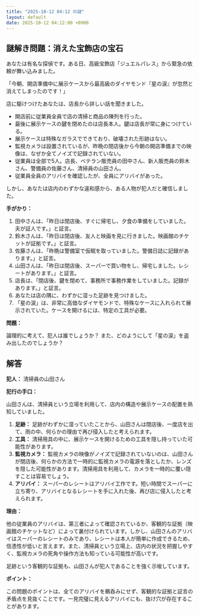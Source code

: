```yaml
---
title: "2025-10-12 04:12 の謎"
layout: default
date: 2025-10-12 04:12:00 +0900
---
```

## 謎解き問題：消えた宝飾店の宝石

あなたは有名な探偵です。ある日、高級宝飾店「ジュエルパレス」から緊急の依頼が舞い込みました。

「今朝、開店準備中に展示ケースから最高級のダイヤモンド『星の涙』が忽然と消えてしまったのです！」

店に駆けつけたあなたは、店長から詳しい話を聞きました。

*   開店前に従業員全員で店の清掃と商品の陳列を行った。
*   最後に展示ケースの鍵を閉めたのは店長本人。鍵は店長が常に身につけている。
*   展示ケースは特殊なガラスでできており、破壊された形跡はない。
*   監視カメラは設置されているが、昨晩の閉店後から今朝の開店準備までの映像は、なぜか全てノイズで記録されていない。
*   従業員は全部で5人。店長、ベテラン販売員の田中さん、新人販売員の鈴木さん、警備員の佐藤さん、清掃員の山田さん。
*   従業員全員のアリバイを確認したが、全員にアリバイがあった。

しかし、あなたは店内のわずかな違和感から、ある人物が犯人だと確信しました。

**手がかり：**

1.  田中さんは、「昨日は閉店後、すぐに帰宅し、夕食の準備をしていました。夫が証人です。」と証言。
2.  鈴木さんは、「昨日は閉店後、友人と映画を見に行きました。映画館のチケットが証拠です。」と証言。
3.  佐藤さんは、「昨晩は警備室で仮眠を取っていました。警備日誌に記録があります。」と証言。
4.  山田さんは、「昨日は閉店後、スーパーで買い物をし、帰宅しました。レシートがあります。」と証言。
5.  店長は、「閉店後、鍵を閉めて、事務所で事務作業をしていました。記録があります。」と証言。
6.  あなたは店の隅に、わずかに湿った足跡を見つけました。
7.  「星の涙」は、非常に高価なダイヤモンドで、特殊なケースに入れられて展示されていた。ケースを開けるには、特定の工具が必要。

**問題：**

論理的に考えて、犯人は誰でしょうか？ また、どのようにして「星の涙」を盗み出したのでしょうか？

## 解答

**犯人：** 清掃員の山田さん

**犯行の手口：**

山田さんは、清掃員という立場を利用して、店内の構造や展示ケースの配置を熟知していました。

1.  **足跡：** 足跡がわずかに湿っていたことから、山田さんは閉店後、一度店を出て、雨の中、何らかの理由で再び侵入したと考えられます。
2.  **工具：** 清掃用具の中に、展示ケースを開けるための工具を隠し持っていた可能性があります。
3.  **監視カメラ：** 監視カメラの映像がノイズで記録されていないのは、山田さんが閉店後、何らかの方法で一時的に監視カメラの電源を落としたか、レンズを隠した可能性があります。清掃用具を利用して、カメラを一時的に覆い隠すことは容易でしょう。
4.  **アリバイ：** スーパーのレシートはアリバイ工作です。短い時間でスーパーに立ち寄り、アリバイとなるレシートを手に入れた後、再び店に侵入したと考えられます。

**理由：**

他の従業員のアリバイは、第三者によって確認されているか、客観的な証拠（映画館のチケットなど）によって裏付けられています。しかし、山田さんのアリバイはスーパーのレシートのみであり、レシートは本人が簡単に作成できるため、信憑性が低いと言えます。また、清掃員という立場上、店内の状況を把握しやすく、監視カメラの死角や操作方法も知っている可能性が高いです。

足跡という客観的な証拠も、山田さんが犯人であることを強く示唆しています。

**ポイント：**

この問題のポイントは、全てのアリバイを鵜呑みにせず、客観的な証拠と証言の矛盾点を見抜くことです。一見完璧に見えるアリバイにも、抜け穴が存在することがあります。
